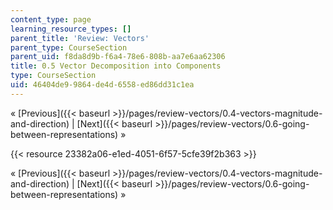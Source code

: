 ```yaml
---
content_type: page
learning_resource_types: []
parent_title: 'Review: Vectors'
parent_type: CourseSection
parent_uid: f8da8d9b-f6a4-78e6-808b-aa7e6aa62306
title: 0.5 Vector Decomposition into Components
type: CourseSection
uid: 46404de9-9864-de4d-6558-ed86dd31c1ea
---
```


« [Previous]({{< baseurl >}}/pages/review-vectors/0.4-vectors-magnitude-and-direction) | [Next]({{< baseurl >}}/pages/review-vectors/0.6-going-between-representations) »

{{< resource 23382a06-e1ed-4051-6f57-5cfe39f2b363 >}}

« [Previous]({{< baseurl >}}/pages/review-vectors/0.4-vectors-magnitude-and-direction) | [Next]({{< baseurl >}}/pages/review-vectors/0.6-going-between-representations) »